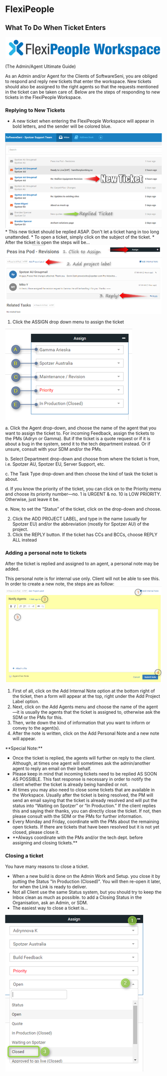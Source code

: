 # FlexiPeople

## What To Do When Ticket Enters
<img src="/images/FlexiPeople-Workspace.png">

(The Admin/Agent Ultimate Guide)

As an Admin and/or Agent for the Clients of SoftwareSeni, you are obliged to respond and reply new tickets that enter the workspace. New tickets should also be assigned to the right agents so that the requests mentioned in the ticket can be taken care of. Below are the steps of responding to new tickets in the FlexiPeople Workspace.

### Replying to New Tickets
* A new ticket when entering the FlexiPeople Workspace will appear in bold letters, and the sender will be colored blue.
<img src="/images/FPW-inbox.png">
* This new ticket should be replied ASAP. <span class="red">Don't let a ticket hang in too long unattended.</span>
* To open a ticket, simply click on the subject of the ticket.
* After the ticket is open the steps will be…
<img src="/images/FPW-process.png">

1. Click the ASSIGN drop down menu to assign the ticket

<img src="/images/FPW-Assign.png">

  a. Click the <span classe="red">Agent</span> drop-down, and choose the name of the agent that you want to assign the ticket to. For incoming Feedback, assign the tickets to the PMs (Adryn or Gamma). But if the ticket is a quote request or if it is about a bug in the system, send it to the tech department instead. Or if unsure, consult with your SDM and/or the PMs.

  b. Select <span class="red">Department</span> drop-down and choose from where the ticket is from, i.e. Spotzer AU, Spotzer EU, Server Support, etc.
  
  c. The <span class="red">Task Type</span> drop-down and then choose the kind of task the ticket is about.
  
  d. If you know the priority of the ticket, you can click on to the <span class="red">Priority</span> menu and choose its priority number—no. 1 is URGENT & no. 10 is LOW PRIORITY. Otherwise, just leave it be.
  
  e. Now, to set the “Status” of the ticket, click on the drop-down and choose.
  
2. Click the <span class="blue">ADD PROJECT LABEL</span>, and type in the name (usually for Spotzer EU) and/or the abbreviation (mostly for Spotzer AU) of the project.
3. Click the <span class="blue">REPLY</span> button. If the ticket has CCs and BCCs, choose REPLY ALL instead

### Adding a personal note to tickets
After the ticket is replied and assigned to an agent, a personal note may be added. <div class="warning">This personal note is for internal use only. Client will not be able to see this. </div>
In order to create a new note, the steps are as follow:
<img src="/images/FPW-Note.png">

1. First of all, click on the <span class="blue">Add Internal Note</span> option at the bottom right of the ticket, then a form will appear at the top, right under the Add Project Label option.
2. Next, click on the <span class="blue">Add Agents</span> menu and choose the name of the agent—it is usually the agents that the ticket is assigned to, otherwise ask the SDM or the PMs for this.
3. Then, write down the kind of information that you want to inform or convey to the agent(s).
4. After the note is written, click on the <span class="blue">Add Personal Note</span> and a new note will appear.

<div class="note">**Special Note:**
<ul type="square">
  <li>Once the ticket is replied, the agents will further on reply to the client. Although, at times one agent will sometimes ask the admin/another agent to reply an email on their behalf.</li>
  <li>Please keep in mind that incoming tickets need to be replied AS SOON AS POSSIBLE. This fast response is necessary in order to notify the client whether the ticket is already being handled or not.</li>
  <li>At times you may also need to close some tickets that are available in the Workspace. Usually after the ticket is being resolved, the PM will send an email saying that the ticket is already resolved and will put the status into “Waiting on Spotzer” or “In Production.” If the client replies this and saying their thanks, you can directly close the ticket. If not, then please consult with the SDM or the PMs for further information.</li>
  <li>Every Monday and Friday, coordinate with the PMs about the remaining open tickets. If there are tickets that have been resolved but it is not yet closed, please close it.</li>
  <li>**Always coordinate with the PMs and/or the tech dept. before assigning and closing tickets.**</li>
</ul>
</div>

### Closing a ticket
You have many reasons to close a ticket.
* When a new build is done on the Admin Work and Setup. you close it by putting the Status "In Production (Closed)". You will then re-open it later, for when the Link is ready to deliver.
* Not all Client use the same Status system, but you should try to keep the Inbox clean as much as possible. to add a Closing Status in the Organisation, ask an Admin, or SDM.
* The easiest way to close a ticket is...

<img src="/images/FPW-Close2.png">
